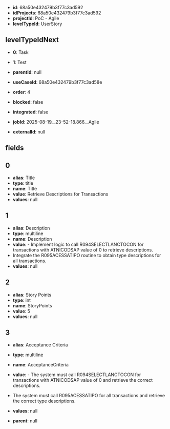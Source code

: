 - **id**: 68a50e432479b3f77c3ad592
- **idProjects**: 68a50e432479b3f77c3ad592
- **projectId**: PoC - Agile
- **levelTypeId**: UserStory
## levelTypeIdNext
- **0**: Task
- **1**: Test

- **parentId**: null
- **useCaseId**: 68a50e432479b3f77c3ad58e
- **order**: 4
- **blocked**: false
- **integrated**: false
- **jobId**: 2025-08-19__23-52-18.866__Agile
- **externalId**: null
## fields
## 0
- **alias**: Title
- **type**: title
- **name**: Title
- **value**: Retrieve Descriptions for Transactions
- **values**: null

## 1
- **alias**: Description
- **type**: multiline
- **name**: Description
- **value**: - Implement logic to call R094SELECTLANCTOCON for transactions with ATNICODSAP value of 0 to retrieve descriptions.
- Integrate the R095ACESSATIPO routine to obtain type descriptions for all transactions.
- **values**: null

## 2
- **alias**: Story Points
- **type**: int
- **name**: StoryPoints
- **value**: 5
- **values**: null

## 3
- **alias**: Acceptance Criteria
- **type**: multiline
- **name**: AcceptanceCriteria
- **value**: - The system must call R094SELECTLANCTOCON for transactions with ATNICODSAP value of 0 and retrieve the correct descriptions.
- The system must call R095ACESSATIPO for all transactions and retrieve the correct type descriptions.
- **values**: null


- **parent**: null
